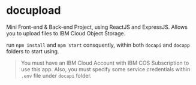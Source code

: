 # docupload

Mini Front-end & Back-end Project, using ReactJS and ExpressJS.
Allows you to upload files to IBM Cloud Object Storage.

run `npm install` and `npm start` consquently, within both `docapi` and `docapp` folders to start using.

> You must have an IBM Cloud Account with IBM COS Subscription to use this app. Also, you must specify some service credentials within `.env` file under `docapi` folder.
